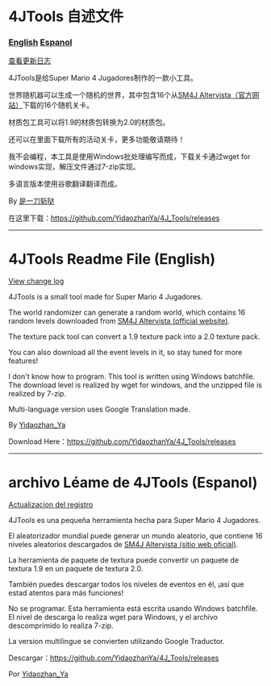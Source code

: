 # 4JTools 自述文件
### [English](#EN) [Espanol](#ES)

[查看更新日志](changelog.md)

4JTools是给Super Mario 4 Jugadores制作的一款小工具。

世界随机器可以生成一个随机的世界，其中包含16个从[SM4J Altervista（官方网站）](https://carlosxdjavgames.altervista.org/wp-content/niveles.php)下载的16个随机关卡。

材质包工具可以将1.9的材质包转换为2.0的材质包。

还可以在里面下载所有的活动关卡，更多功能敬请期待！

我不会编程，本工具是使用Windows批处理编写而成，下载关卡通过wget for windows实现，解压文件通过7-zip实现。

多语言版本使用谷歌翻译翻译而成。

By [是一刀斩哒](https://space.bilibili.com/485832788)

在这里下载：https://github.com/YidaozhanYa/4J_Tools/releases

------

# <span id="EN">4JTools Readme File (English)</span>

[View change log](changelog.md)

4JTools is a small tool made for Super Mario 4 Jugadores.

The world randomizer can generate a random world, which contains 16 random levels downloaded from [SM4J Altervista (official website)](https://carlosxdjavgames.altervista.org/wp-content/niveles.php).

The texture pack tool can convert a 1.9 texture pack into a 2.0 texture pack.

You can also download all the event levels in it, so stay tuned for more features!

I don't know how to program. This tool is written using Windows batchfile. The download level is realized by wget for windows, and the unzipped file is realized by 7-zip.

Multi-language version uses Google Translation made.

 By [Yidaozhan_Ya](https://space.bilibili.com/485832788)

Download Here：https://github.com/YidaozhanYa/4J_Tools/releases

------

# <span id="ES">archivo Léame de 4JTools (Espanol)</span>

[Actualizacion del registro](changelog.md)

4JTools es una pequeña herramienta hecha para Super Mario 4 Jugadores.

El aleatorizador mundial puede generar un mundo aleatorio, que contiene 16 niveles aleatorios descargados de [SM4J Altervista (sitio web oficial)](https://carlosxdjavgames.altervista.org/wp-content/niveles.php).

La herramienta de paquete de textura puede convertir un paquete de textura 1.9 en un paquete de textura 2.0.

También puedes descargar todos los niveles de eventos en él, ¡así que estad atentos para más funciones!

No se programar. Esta herramienta está escrita usando Windows batchfile. El nivel de descarga lo realiza wget para Windows, y el archivo descomprimido lo realiza 7-zip.

La version multilingue se convierten utilizando Google Traductor.

Descargar：https://github.com/YidaozhanYa/4J_Tools/releases

Por [Yidaozhan_Ya](https://space.bilibili.com/485832788)
